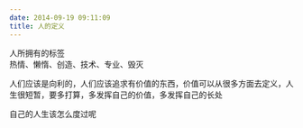 ```yaml
---
date: 2014-09-19 09:11:09
title: 人的定义
---
```



<p> 人所拥有的标签<br /> 热情、懒惰、创造、技术、专业、毁灭 </p> 
<p> 人们应该是向利的，人们应该追求有价值的东西，价值可以从很多方面去定义，人生很短暂，要多打算，多发挥自己的价值，多发挥自己的长处 </p> 
<p> 自己的人生该怎么度过呢 </p>